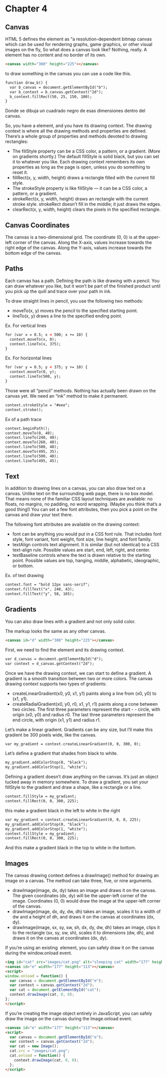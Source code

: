 # Chapter 4
## Canvas
HTML 5 defines the <canvas> element as “a resolution-dependent bitmap canvas which can be used for rendering graphs, game graphics, or other visual images on the fly, So what does a canvas look like? Nothing, really. A <canvas> element has no content and no border of its own.
```html
<canvas width="300" height="225"></canvas>
```
to draw something in the canvas you can use a code like this.
```html
function draw_b() {
  var b_canvas = document.getElementById("b");
  var b_context = b_canvas.getContext("2d");
  b_context.fillRect(50, 25, 150, 100);
}
```
Donde se dibuja un cuadrado negro de esas dimensiones dentro del canvas.

So, you have a <canvas> element, and you have its drawing context. The drawing context is where all the drawing methods and properties are defined. There’s a whole group of properties and methods devoted to drawing rectangles:

- The fillStyle property can be a CSS color, a pattern, or a gradient. (More on gradients shortly.) The default fillStyle is solid black, but you can set it to whatever you like. Each drawing context remembers its own properties as long as the page is open, unless you do something to reset it.
- fillRect(x, y, width, height) draws a rectangle filled with the current fill style.
- The strokeStyle property is like fillStyle — it can be a CSS color, a pattern, or a gradient.
- strokeRect(x, y, width, height) draws an rectangle with the current stroke style. strokeRect doesn’t fill in the middle; it just draws the edges.
- clearRect(x, y, width, height) clears the pixels in the specified rectangle.

## Canvas Coordinates
The canvas is a two-dimensional grid. The coordinate (0, 0) is at the upper-left corner of the canvas. Along the X-axis, values increase towards the right edge of the canvas. Along the Y-axis, values increase towards the bottom edge of the canvas.
## Paths
Each canvas has a path. Defining the path is like drawing with a pencil. You can draw whatever you like, but it won’t be part of the finished product until you pick up the quill and trace over your path in ink.

To draw straight lines in pencil, you use the following two methods:

- moveTo(x, y) moves the pencil to the specified starting point.
- lineTo(x, y) draws a line to the specified ending point.

Ex. For vertical lines
```html
for (var x = 0.5; x < 500; x += 10) {
  context.moveTo(x, 0);
  context.lineTo(x, 375);
}
```
Ex. For horizontal lines
```html
for (var y = 0.5; y < 375; y += 10) {
  context.moveTo(0, y);
  context.lineTo(500, y);
}
```
Those were all “pencil” methods. Nothing has actually been drawn on the canvas yet. We need an “ink” method to make it permanent.
```html
context.strokeStyle = "#eee";
context.stroke();
```
Ex of a path trace
```html
context.beginPath();
context.moveTo(0, 40);
context.lineTo(240, 40);
context.moveTo(260, 40);
context.lineTo(500, 40);
context.moveTo(495, 35);
context.lineTo(500, 40);
context.lineTo(495, 45);
```
## Text
In addition to drawing lines on a canvas, you can also draw text on a canvas. Unlike text on the surrounding web page, there is no box model. That means none of the familiar CSS layout techniques are available: no floats, no margins, no padding, no word wrapping. (Maybe you think that’s a good thing!) You can set a few font attributes, then you pick a point on the canvas and draw your text there.

The following font attributes are available on the drawing context:

- font can be anything you would put in a CSS font rule. That includes font style, font variant, font weight, font size, line height, and font family.
- textAlign controls text alignment. It is similar (but not identical) to a CSS text-align rule. Possible values are start, end, left, right, and center.
- textBaseline controls where the text is drawn relative to the starting point. Possible values are top, hanging, middle, alphabetic, ideographic, or bottom.

Ex. of text drawing
```html
context.font = "bold 12px sans-serif";
context.fillText("x", 248, 43);
context.fillText("y", 58, 165);
```
## Gradients
You can also draw lines with a gradient and not only solid color.

The markup looks the same as any other canvas.
```html
<canvas id="d" width="300" height="225"></canvas>
```
First, we need to find the <canvas> element and its drawing context.
```html
var d_canvas = document.getElementById("d");
var context = d_canvas.getContext("2d");
```
Once we have the drawing context, we can start to define a gradient. A gradient is a smooth transition between two or more colors. The canvas drawing context supports two types of gradients:

- createLinearGradient(x0, y0, x1, y1) paints along a line from (x0, y0) to (x1, y1).
- createRadialGradient(x0, y0, r0, x1, y1, r1) paints along a cone between two circles. The first three parameters represent the start - - circle, with origin (x0, y0) and radius r0. The last three parameters represent the end circle, with origin (x1, y1) and radius r1.

Let’s make a linear gradient. Gradients can be any size, but I’ll make this gradient be 300 pixels wide, like the canvas.
```html
var my_gradient = context.createLinearGradient(0, 0, 300, 0);
```
Let’s define a gradient that shades from black to white.
```html
my_gradient.addColorStop(0, "black");
my_gradient.addColorStop(1, "white");
```
Defining a gradient doesn’t draw anything on the canvas. It’s just an object tucked away in memory somewhere. To draw a gradient, you set your fillStyle to the gradient and draw a shape, like a rectangle or a line.
```html
context.fillStyle = my_gradient;
context.fillRect(0, 0, 300, 225);
```
this make a gradient black in the left to white in the right
```html
var my_gradient = context.createLinearGradient(0, 0, 0, 225);
my_gradient.addColorStop(0, "black");
my_gradient.addColorStop(1, "white");
context.fillStyle = my_gradient;
context.fillRect(0, 0, 300, 225);
```
And this make a gradient black in the top to white in the bottom.
## Images
The canvas drawing context defines a drawImage() method for drawing an image on a canvas. The method can take three, five, or nine arguments.

- drawImage(image, dx, dy) takes an image and draws it on the canvas. The given coordinates (dx, dy) will be the upper-left corner of the image. Coordinates (0, 0) would draw the image at the upper-left corner of the canvas.
- drawImage(image, dx, dy, dw, dh) takes an image, scales it to a width of dw and a height of dh, and draws it on the canvas at coordinates (dx, dy).
- drawImage(image, sx, sy, sw, sh, dx, dy, dw, dh) takes an image, clips it to the rectangle (sx, sy, sw, sh), scales it to dimensions (dw, dh), and draws it on the canvas at coordinates (dx, dy).

If you’re using an existing <img> element, you can safely draw it on the canvas during the window.onload event.
```html
<img id="cat" src="images/cat.png" alt="sleeping cat" width="177" height="113">
<canvas id="e" width="177" height="113"></canvas>
<script>
window.onload = function() {
  var canvas = document.getElementById("e");
  var context = canvas.getContext("2d");
  var cat = document.getElementById("cat");
  context.drawImage(cat, 0, 0);
};
</script>
```
If you’re creating the image object entirely in JavaScript, you can safely draw the image on the canvas during the Image.onload event.
```html
<canvas id="e" width="177" height="113"></canvas>
<script>
  var canvas = document.getElementById("e");
  var context = canvas.getContext("2d");
  var cat = new Image();
  cat.src = "images/cat.png";
  cat.onload = function() {
    context.drawImage(cat, 0, 0);
  };
</script>
```
